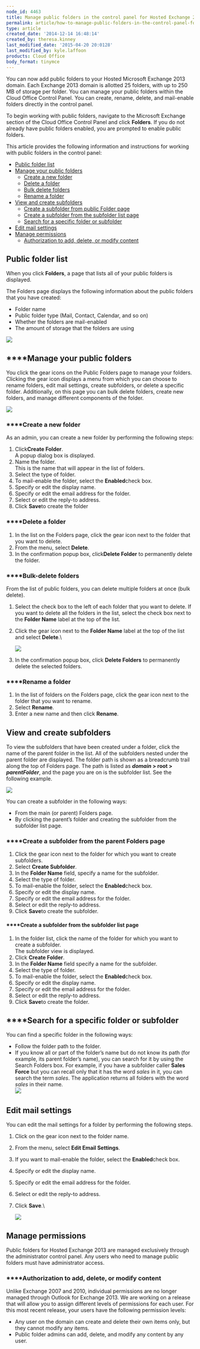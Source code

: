 ```yaml
---
node_id: 4463
title: Manage public folders in the control panel for Hosted Exchange 2013
permalink: article/how-to-manage-public-folders-in-the-control-panel-for-exchange-2013
type: article
created_date: '2014-12-14 16:48:14'
created_by: theresa.kinney
last_modified_date: '2015-04-20 20:0128'
last_modified_by: kyle.laffoon
products: Cloud Office
body_format: tinymce
---
```


You can now add public folders to your Hosted Microsoft Exchange 2013
domain. Each Exchange 2013 domain is allotted 25 folders, with up to 250
MB of storage per folder. You can manage your public folders within the
Cloud Office Control Panel. You can create, rename, delete, and
mail-enable folders directly in the control panel.

To begin working with public folders, navigate to the Microsoft Exchange
section of the Cloud Office Control Panel and click **Folders**. If you
do not already have public folders enabled, you are prompted to enable
public folders.

This article provides the following information and instructions for
working with public folders in the control panel:

-   [Public folder list](#publicfolderlistings)
-   [Manage your public folders](#managefolders)
    -   [Create a new folder](#createnewfolder)
    -   [Delete a folder](#deletefolder)
    -   [Bulk delete folders](#bulkdelete)
    -   [Rename a folder](#renamefolder)
-   [View and create subfolders](#viewandcreate)
    -   [Create a subfolder from public Folder
        page](#createsubfrompubliclisting)
    -   [Create a subfolder from the subfolder list
        page](#createsubfromchildsublisting)
    -   [Search for a specific folder or
        subfolder](#searchforfolderorsub)
-   [Edit mail settings](#editmailsettings)
-   [Manage permissions](#permissionmanagement)
    -   [Authorization to add, delete, or modify
        content](#adddeletemodifycontent)

Public folder list
------------------

When you click **Folders**, a page that lists all of your public folders
is displayed. 

The Folders page displays the following information about the public
folders that you have created:

-   Folder name
-   Public folder type (Mail, Contact, Calendar, and so on)
-   Whether the folders are mail-enabled
-   The amount of storage that the folders are using

![](/knowledge_center/sites/default/files/field/image/Basic_0.png)

****Manage your public folders
------------------------------

You click the gear icons on the Public Folders page to manage your
folders.  Clicking the gear icon displays a menu from which you can
choose to rename folders, edit mail settings, create subfolders, or
delete a specific folder. Additionally, on this page you can bulk delete
folders, create new folders, and manage different components of the
folder.

![](/knowledge_center/sites/default/files/field/image/Manage_0.png)

### ****Create a new folder

As an admin, you can create a new folder by performing the following
steps:

1.  Click**Create Folder**.\
     A popup dialog box is displayed.
2.  Name the folder.\
     This is the name that will appear in the list of folders.
3.  Select the type of folder.
4.  To mail-enable the folder, select the **Enabled**check box.
5.  Specify or edit the display name.
6.  Specify or edit the email address for the folder.
7.  Select or edit the reply-to address.
8.  Click **Save**to create the folder

### ****Delete a folder

1.  In the list on the Folders page, click the gear icon next to the
    folder that you want to delete.
2.  From the menu, select **Delete**.
3.  In the confirmation popup box, click**Delete Folder** to permanently
    delete the folder.

### ****Bulk-delete folders

From the list of public folders, you can delete multiple folders at once
(bulk delete).  

1.  Select the check box to the left of each folder that you want to
    delete. If you want to delete all the folders in the list, select
    the check box next to the **Folder Name** label at the top of the
    list.
2.  Click the gear icon next to the **Folder Name** label at the top of
    the list and select **Delete**.\

    ![](/knowledge_center/sites/default/files/field/image/bulk%2520delete2.png)
3.  In the confirmation popup box, click **Delete Folders** to
    permanently delete the selected folders.

### ****Rename a folder

1.  In the list of folders on the Folders page, click the gear icon next
    to the folder that you want to rename.
2.  Select **Rename**.
3.  Enter a new name and then click **Rename**.

View and create subfolders
--------------------------

To view the subfolders that have been created under a folder, click the
name of the parent folder in the list. All of the subfolders nested
under the parent folder are displayed. The folder path is shown as a
breadcrumb trail along the top of Folders page. The path is listed as
***domain* \> root \> *parentFolder***, and the page you are on is the
subfolder list. See the following example.

![](/knowledge_center/sites/default/files/field/image/childsubfolder_a.png)

You can create a subfolder in the following ways: 

-   From the main (or parent) Folders page.
-   By clicking the parent&rsquo;s folder and creating the subfolder from the
    subfolder list page.

### ****Create a subfolder from the parent Folders page

1.  Click the gear icon next to the folder for which you want to create
    subfolders.
2.  Select **Create Subfolder**.
3.  In the **Folder Name** field, specify a name for the subfolder.
4.  Select the type of folder.
5.  To mail-enable the folder, select the **Enabled**check box.
6.  Specify or edit the display name.
7.  Specify or edit the email address for the folder.
8.  Select or edit the reply-to address.
9.  Click **Save**to create the subfolder.

#### ****Create a subfolder from the subfolder list page

1.  In the folder list, click the name of the folder for which you want
    to create a subfolder.\
     The subfolder view is displayed.
2.  Click **Create Folder**.
3.  In the **Folder Name** field specify a name for the subfolder.
4.  Select the type of folder.
5.  To mail-enable the folder, select the **Enabled**check box.
6.  Specify or edit the display name.
7.  Specify or edit the email address for the folder.
8.  Select or edit the reply-to address.
9.  Click **Save**to create the folder.

****Search for a specific folder or subfolder
---------------------------------------------

You can find a specific folder in the following ways:

-   Follow the folder path to the folder.
-   If you know all or part of the folder&rsquo;s name but do not know its
    path (for example, its parent folder&rsquo;s name), you can search for it
    by using the Search Folders box. For example, if you have a
    subfolder caller **Sales Force** but you can recall only that it has
    the word *sales* in it, you can search the term *sales*. The
    application returns all folders with the word *sales* in their
    name.\
     ![](/knowledge_center/sites/default/files/field/image/search_0.png)

Edit mail settings
------------------

You can edit the mail settings for a folder by performing the following
steps.

1.  Click on the gear icon next to the folder name.
2.  From the menu, select **Edit Email Settings**.
3.  If you want to mail-enable the folder, select the **Enabled**check
    box.
4.  Specify or edit the display name.
5.  Specify or edit the email address for the folder.
6.  Select or edit the reply-to address.
7.  Click **Save**.\

    ![](/knowledge_center/sites/default/files/field/image/cupcakesandkittens_a.png)

Manage permissions
------------------

Public folders for Hosted Exchange 2013 are managed exclusively through
the administrator control panel. Any users who need to manage public
folders must have administrator access.

### ****Authorization  to add, delete, or modify content

Unlike Exchange 2007 and 2010, individual permissions are no longer
managed through Outlook for Exchange 2013.  We are working on a release
that will allow you to assign different levels of permissions for each
user.  For this most recent release, your users have the following
permission levels:

-   Any user on the domain can create and delete their own items only,
    but they cannot modify any items.
-   Public folder admins can add, delete, and modify any content by any
    user. 


